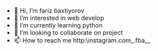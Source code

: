 - 👋 Hi, I’m fariz baxtiyorov
- 👀 I’m interested in web develop
- 🌱 I’m currently learning python
- 💞️ I’m looking to collaborate on project
- 📫 How to reach me http:\\instagram.com\_.fba__

<!---
coder291/coder291 is a ✨ special ✨ repository because its `README.md` (this file) appears on your GitHub profile.
You can click the Preview link to take a look at your changes.
--->
